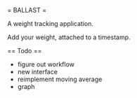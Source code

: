 = BALLAST =

A weight tracking application.

Add your weight, attached to a timestamp. 

== Todo ==
- figure out workflow
- new interface
- reimplement moving average
- graph
